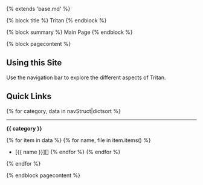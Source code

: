 {% extends 'base.md' %}

{% block title %}
Tritan
{% endblock %}

{% block summary %}
Main Page
{% endblock %}

{% block pagecontent %}

## Using this Site

Use the navigation bar to explore the different aspects of Tritan.

## Quick Links

{% for category, data in navStruct|dictsort %}
*********
**{{ category }}**

{% for item in data %}
{% for name, file in item.items() %}
- [{{ name }}][]
{% endfor %}
{% endfor %}

{% endfor %}

{% endblock pagecontent %}